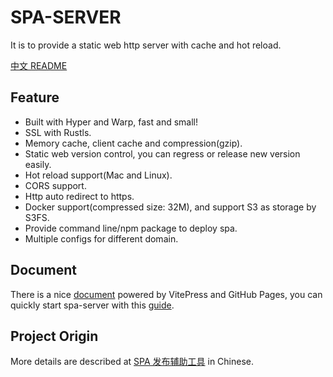 # SPA-SERVER
It is to provide a static web http server with cache and hot reload.

[中文 README](./README_CN.md)

## Feature
- Built with Hyper and Warp, fast and small!
- SSL with Rustls.
- Memory cache, client cache and compression(gzip).
- Static web version control, you can regress or release new version easily.
- Hot reload support(Mac and Linux).
- CORS support.
- Http auto redirect to https.
- Docker support(compressed size: 32M), and support S3 as storage by S3FS.
- Provide command line/npm package to deploy spa.
- Multiple configs for different domain.

## Document
There is a nice [document](https://timzaak.github.io/spa-server/) powered by VitePress and GitHub Pages,
you can quickly start spa-server with this [guide](https://timzaak.github.io/spa-server/guide/getting-started.html). 

## Project Origin
More details are described at [SPA 发布辅助工具](https://github.com/timzaak/blog/issues/80) in Chinese.